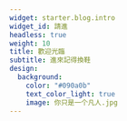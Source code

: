 ```yaml
---
widget: starter.blog.intro
widget_id: 請進
headless: true
weight: 10
title: 歡迎光臨
subtitle: 進來記得換鞋
design:
  background:
    color: "#090a0b"
    text_color_light: true
    image: 你只是一个凡人.jpg
---
```


